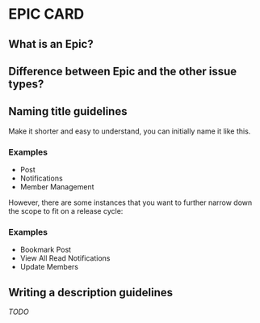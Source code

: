 # EPIC CARD
## What is an Epic?

## Difference between Epic and the other issue types?

## Naming title guidelines
Make it shorter and easy to understand, you can initially name it like this.

### Examples
- Post
- Notifications
- Member Management 

However, there are some instances that you want to further narrow down the scope to fit on a release cycle:
### Examples
- Bookmark Post
- View All Read Notifications
- Update Members

## Writing a description guidelines
_TODO_